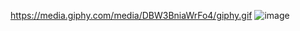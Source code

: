 https://media.giphy.com/media/DBW3BniaWrFo4/giphy.gif
![image](https://user-images.githubusercontent.com/124791879/217685735-3f021f85-3682-4937-9ba6-a8cbfa4d82a9.png)
